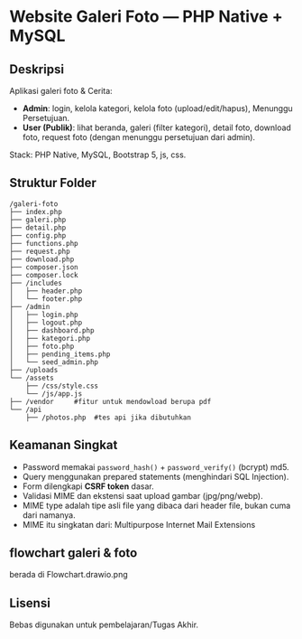 # Website Galeri Foto — PHP Native + MySQL

## Deskripsi
Aplikasi galeri foto & Cerita:
- **Admin**: login, kelola kategori, kelola foto (upload/edit/hapus), Menunggu Persetujuan.
- **User (Publik)**: lihat beranda, galeri (filter kategori), detail foto, download foto, request foto (dengan menunggu persetujuan dari admin).

Stack: PHP Native, MySQL, Bootstrap 5, js, css.

## Struktur Folder
```
/galeri-foto
├── index.php
├── galeri.php
├── detail.php
├── config.php
├── functions.php
├── request.php
├── download.php
├── composer.json
├── composer.lock
├── /includes
│   ├── header.php
│   └── footer.php
├── /admin
│   ├── login.php
│   ├── logout.php
│   ├── dashboard.php
│   ├── kategori.php
│   ├── foto.php
│   ├── pending_items.php
│   └── seed_admin.php
├── /uploads
└── /assets
    ├── /css/style.css
    └── /js/app.js
├── /vendor     #fitur untuk mendowload berupa pdf
└── /api
    ├── /photos.php  #tes api jika dibutuhkan
```
## Keamanan Singkat
- Password memakai `password_hash()` + `password_verify()` (bcrypt) md5.
- Query menggunakan prepared statements (menghindari SQL Injection).
- Form dilengkapi **CSRF token** dasar.
- Validasi MIME dan ekstensi saat upload gambar (jpg/png/webp).
- MIME type adalah tipe asli file yang dibaca dari header file, bukan cuma dari namanya.
- MIME itu singkatan dari: Multipurpose Internet Mail Extensions

## flowchart galeri & foto
berada di Flowchart.drawio.png

## Lisensi
Bebas digunakan untuk pembelajaran/Tugas Akhir.
